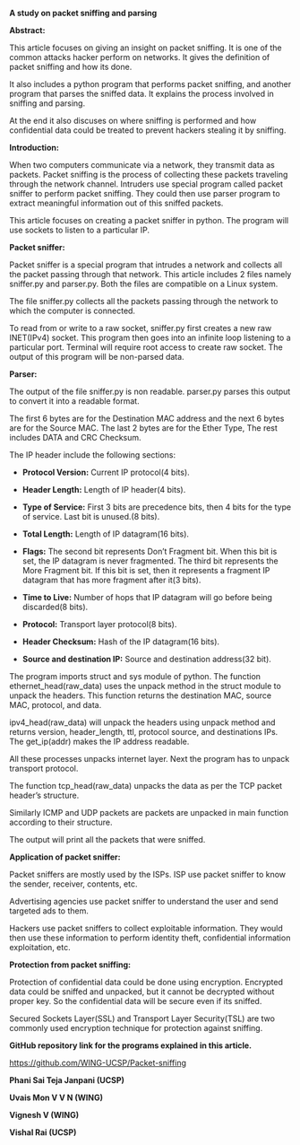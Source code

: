 **<span class="underline">A study on packet sniffing and parsing</span>**

<span class="underline"></span>

**<span class="underline">Abstract:</span>**

This article focuses on giving an insight on packet sniffing. It is one
of the common attacks hacker perform on networks. It gives the
definition of packet sniffing and how its done.

It also includes a python program that performs packet sniffing, and
another program that parses the sniffed data. It explains the process
involved in sniffing and parsing.

<span class="underline"></span>

At the end it also discuses on where sniffing is performed and how
confidential data could be treated to prevent hackers stealing it by
sniffing.

<span class="underline"></span>

**<span class="underline">Introduction:</span>**

When two computers communicate via a network, they transmit data as
packets. Packet sniffing is the process of collecting these packets
traveling through the network channel. Intruders use special program
called packet sniffer to perform packet sniffing. They could then use
parser program to extract meaningful information out of this sniffed
packets.

This article focuses on creating a packet sniffer in python. The program
will use sockets to listen to a particular IP.

**<span class="underline">Packet sniffer:</span>**

Packet sniffer is a special program that intrudes a network and collects
all the packet passing through that network. This article includes 2
files namely sniffer.py and parser.py. Both the files are compatible on
a Linux system.

The file sniffer.py collects all the packets passing through the network
to which the computer is connected.

To read from or write to a raw socket, sniffer.py first creates a new
raw INET(IPv4) socket. This program then goes into an infinite loop
listening to a particular port. Terminal will require root access to
create raw socket. The output of this program will be non-parsed data.


<span class="underline"></span>

**<span class="underline">Parser:</span>**

The output of the file sniffer.py is non readable. parser.py parses this
output to convert it into a readable format.


The first 6 bytes are for the Destination MAC address and the next 6
bytes are for the Source MAC. The last 2 bytes are for the Ether Type,
The rest includes DATA and CRC Checksum.

The IP header include the following sections:

  - **Protocol Version:** Current IP protocol(4 bits).

  - **Header Length:** Length of IP header(4 bits).

  - **Type of Service:** First 3 bits are precedence bits, then 4 bits
    for the type of service. Last bit is unused.(8 bits).

  - **Total Length:** Length of IP datagram(16 bits).

  - **Flags:** The second bit represents Don’t Fragment bit. When this
    bit is set, the IP datagram is never fragmented. The third bit
    represents the More Fragment bit. If this bit is set, then it
    represents a fragment IP datagram that has more fragment after it(3
    bits).

  - **Time to Live:** Number of hops that IP datagram will go before
    being discarded(8 bits).

  - **Protocol:** Transport layer protocol(8 bits).

  - **Header Checksum:** Hash of the IP datagram(16 bits).

  - **Source and destination IP:** Source and destination address(32
    bit).

The program imports struct and sys module of python. The function
ethernet\_head(raw\_data) uses the unpack method in the struct module to
unpack the headers. This function returns the destination MAC, source
MAC, protocol, and data.

ipv4\_head(raw\_data) will unpack the headers using unpack method and
returns version, header\_length, ttl, protocol source, and destinations
IPs. The get\_ip(addr) makes the IP address readable.

All these processes unpacks internet layer. Next the program has to
unpack transport protocol.

The function tcp\_head(raw\_data) unpacks the data as per the TCP packet
header’s structure.


Similarly ICMP and UDP packets are packets are unpacked in main function
according to their structure.

The output will print all the packets that were sniffed.


<span class="underline"></span>

**<span class="underline">Application of packet sniffer:</span>**

Packet sniffers are mostly used by the ISPs. ISP use packet sniffer to
know the sender, receiver, contents, etc.

Advertising agencies use packet sniffer to understand the user and send
targeted ads to them.

Hackers use packet sniffers to collect exploitable information. They
would then use these information to perform identity theft, confidential
information exploitation, etc.

<span class="underline"></span>

<span class="underline"></span>

<span class="underline"></span>

<span class="underline"></span>

**<span class="underline">Protection from packet sniffing:</span>**

Protection of confidential data could be done using encryption.
Encrypted data could be sniffed and unpacked, but it cannot be decrypted
without proper key. So the confidential data will be secure even if its
sniffed.

Secured Sockets Layer(SSL) and Transport Layer Security(TSL) are two
commonly used encryption technique for protection against sniffing.

**<span class="underline">GitHub repository link for the programs
explained in this article.</span>**

<https://github.com/WING-UCSP/Packet-sniffing>

**Phani Sai Teja Janpani (UCSP)**

**Uvais Mon V V N (WING)**

**Vignesh V (WING)**

**Vishal Rai (UCSP)**
